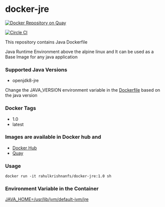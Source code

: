 # docker-jre
[![Docker Repository on Quay](https://quay.io/repository/rahulkrishnanfs/docker-jre/status "Docker Repository on Quay")](https://quay.io/repository/rahulkrishnanfs/docker-jre)

 [![Circle CI](https://circleci.com/gh/rahulkrishnanfs/docker-jre.png?style=badge)](https://circleci.com/gh/rahulkrishnanfs/docker-jre)


This repository contains Java Dockerfile 

Java Runtime Environment above the alpine linux and It can be used as a Base Image for any java application


### Supported Java Versions

- openjdk8-jre

Change the JAVA_VERSION environment variable in the [Dockerfile](Dockerfile) based on the java version

### Docker Tags

* 1.0 
* latest

### Images are available in Docker hub and 

* [ Docker Hub]( https://hub.docker.com/r/rahulkrishnanfs/docker-jre/ )
* [ Quay ]( https://quay.io/repository/rahulkrishnanfs/docker-jre )

### Usage 
```
docker run -it rahulkrishnanfs/docker-jre:1.0 sh

```
### Environment Variable in the Container

   [JAVA_HOME=/usr/lib/jvm/default-jvm/jre](Dockerfile)
